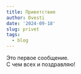 ```yaml
---
title: Приветствие
author: Dvesti
date: '2024-09-18'
slug: privet
tags:
  - blog
---
```


Это первое сообщение.  
С чем всех и поздравляю!  